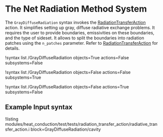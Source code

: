 # The Net Radiation Method System

The `GrayDiffuseRadiation` syntax invokes the
[RadiationTransferAction](/RadiationTransferAction.md) action. It simplifies setting up
gray, diffuse radiative exchange problems. It requires the user to provide boundaries,
emissivities on these boundaries, and the type of sideset. It allows to split the boundaries
into radiation patches using the `n_patches` parameter.
Refer to [RadiationTransferAction](/RadiationTransferAction.md) for details.

!syntax list /GrayDiffuseRadiation objects=True actions=False subsystems=False

!syntax list /GrayDiffuseRadiation objects=False actions=False subsystems=True

!syntax list /GrayDiffuseRadiation objects=False actions=True subsystems=False

## Example Input syntax

!listing modules/heat_conduction/test/tests/radiation_transfer_action/radiative_transfer_action.i
block=GrayDiffuseRadiation/cavity
